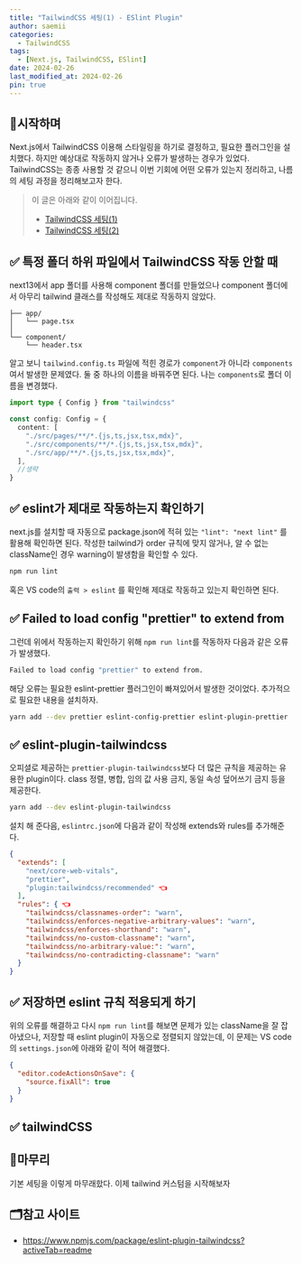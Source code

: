 ```yaml
---
title: "TailwindCSS 세팅(1) - ESlint Plugin"
author: saemii
categories:
  - TailwindCSS
tags:
  - [Next.js, TailwindCSS, ESlint]
date: 2024-02-26
last_modified_at: 2024-02-26
pin: true
---
```


## 📌시작하며

Next.js에서 TailwindCSS 이용해 스타일링을 하기로 결정하고, 필요한 플러그인을 설치했다. 하지만 예상대로 작동하지 않거나 오류가 발생하는 경우가 있었다. TailwindCSS는 종종 사용할 것 같으니 이번 기회에 어떤 오류가 있는지 정리하고, 나름의 세팅 과정을 정리해보고자 한다.

> 이 글은 아래와 같이 이어집니다.
>
> - [TailwindCSS 세팅(1)](https://saemii-24.github.io/posts/tailwindcss-1/)
> - [TailwindCSS 세팅(2)](https://saemii-24.github.io/posts/tailwindcss-2/)

## ✅ 특정 폴더 하위 파일에서 TailwindCSS 작동 안할 때

next13에서 app 폴더를 사용해 component 폴더를 만들었으나 component 폴더에서 아무리 tailwind 클래스를 작성해도 제대로 작동하지 않았다.

```
├── app/
│   └── page.tsx
│
└── component/
    └── header.tsx
```

알고 보니 `tailwind.config.ts` 파일에 적힌 경로가 `component`가 아니라 `components`여서 발생한 문제였다. 둘 중 하나의 이름을 바꿔주면 된다. 나는 `components`로 폴더 이름을 변경했다.

```typescript
import type { Config } from "tailwindcss"

const config: Config = {
  content: [
    "./src/pages/**/*.{js,ts,jsx,tsx,mdx}",
    "./src/components/**/*.{js,ts,jsx,tsx,mdx}",
    "./src/app/**/*.{js,ts,jsx,tsx,mdx}",
  ],
  //생략
}
```

## ✅ eslint가 제대로 작동하는지 확인하기

next.js를 설치할 때 자동으로 package.json에 적혀 있는 `"lint": "next lint"` 를 활용해 확인하면 된다. 작성한 tailwind가 order 규칙에 맞지 않거나, 알 수 없는 className인 경우 warning이 발생함을 확인할 수 있다.

```bash
npm run lint
```

혹은 VS code의 `출력 > eslint` 를 확인해 제대로 작동하고 있는지 확인하면 된다.

## ✅ Failed to load config "prettier" to extend from

그런데 위에서 작동하는지 확인하기 위해 `npm run lint`를 작동하자 다음과 같은 오류가 발생했다.

```bash
Failed to load config "prettier" to extend from.
```

해당 오류는 필요한 eslint-prettier 플러그인이 빠져있어서 발생한 것이었다. 추가적으로 필요한 내용을 설치하자.

```bash
yarn add --dev prettier eslint-config-prettier eslint-plugin-prettier
```

## ✅ eslint-plugin-tailwindcss

오피셜로 제공하는 `prettier-plugin-tailwindcss`보다 더 많은 규칙을 제공하는 유용한 plugin이다.
class 정렬, 병합, 임의 값 사용 금지, 동일 속성 덮어쓰기 금지 등을 제공한다.

```bash
yarn add --dev eslint-plugin-tailwindcss
```

설치 해 준다음, `eslintrc.json`에 다음과 같이 작성해 extends와 rules를 추가해준다.

```json
{
  "extends": [
    "next/core-web-vitals",
    "prettier",
    "plugin:tailwindcss/recommended" 👈
  ],
  "rules": { 👈
    "tailwindcss/classnames-order": "warn",
    "tailwindcss/enforces-negative-arbitrary-values": "warn",
    "tailwindcss/enforces-shorthand": "warn",
    "tailwindcss/no-custom-classname": "warn",
    "tailwindcss/no-arbitrary-value:": "warn",
    "tailwindcss/no-contradicting-classname": "warn"
  }
}
```

## ✅ 저장하면 eslint 규칙 적용되게 하기

위의 오류를 해결하고 다시 `npm run lint`를 해보면 문제가 있는 className을 잘 잡아냈으나, 저장할 때 eslint plugin이 자동으로 정렬되지 않았는데, 이 문제는 VS code의 `settings.json`에 아래와 같이 적어 해결했다.

```json
{
  "editor.codeActionsOnSave": {
    "source.fixAll": true
  }
}
```

## ✅ tailwindCSS

## 📩마무리

기본 세팅을 이렇게 마무래핬다. 이제 tailwind 커스텀을 시작해보자

## 🗂️참고 사이트

- <https://www.npmjs.com/package/eslint-plugin-tailwindcss?activeTab=readme>
